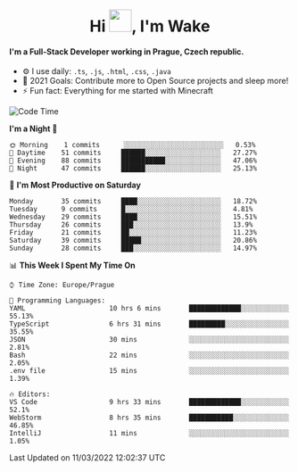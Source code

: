 <h1 align="center">Hi <img src="https://raw.githubusercontent.com/MrWakeCZ/MrWakeCZ/master/Hi.gif" width="40px" />, I'm Wake</h1>

#### I'm a Full-Stack Developer working in Prague, Czech republic.
- ⚙️ I use daily: `.ts`, `.js`, `.html`, `.css`, `.java`
- 🥅 2021 Goals: Contribute more to Open Source projects and sleep more!
- ⚡ Fun fact: Everything for me started with Minecraft

<!--START_SECTION:waka-->
![Code Time](http://img.shields.io/badge/Code%20Time-2%2C217%20hrs%2038%20mins-blue)

**I'm a Night 🦉** 

```text
🌞 Morning    1 commits      ░░░░░░░░░░░░░░░░░░░░░░░░░   0.53% 
🌆 Daytime    51 commits     ██████░░░░░░░░░░░░░░░░░░░   27.27% 
🌃 Evening    88 commits     ███████████░░░░░░░░░░░░░░   47.06% 
🌙 Night      47 commits     ██████░░░░░░░░░░░░░░░░░░░   25.13%

```
📅 **I'm Most Productive on Saturday** 

```text
Monday       35 commits     ████░░░░░░░░░░░░░░░░░░░░░   18.72% 
Tuesday      9 commits      █░░░░░░░░░░░░░░░░░░░░░░░░   4.81% 
Wednesday    29 commits     ████░░░░░░░░░░░░░░░░░░░░░   15.51% 
Thursday     26 commits     ███░░░░░░░░░░░░░░░░░░░░░░   13.9% 
Friday       21 commits     ██░░░░░░░░░░░░░░░░░░░░░░░   11.23% 
Saturday     39 commits     █████░░░░░░░░░░░░░░░░░░░░   20.86% 
Sunday       28 commits     ███░░░░░░░░░░░░░░░░░░░░░░   14.97%

```


📊 **This Week I Spent My Time On** 

```text
⌚︎ Time Zone: Europe/Prague

💬 Programming Languages: 
YAML                     10 hrs 6 mins       █████████████░░░░░░░░░░░░   55.13% 
TypeScript               6 hrs 31 mins       █████████░░░░░░░░░░░░░░░░   35.55% 
JSON                     30 mins             ░░░░░░░░░░░░░░░░░░░░░░░░░   2.81% 
Bash                     22 mins             ░░░░░░░░░░░░░░░░░░░░░░░░░   2.05% 
.env file                15 mins             ░░░░░░░░░░░░░░░░░░░░░░░░░   1.39%

🔥 Editors: 
VS Code                  9 hrs 33 mins       █████████████░░░░░░░░░░░░   52.1% 
WebStorm                 8 hrs 35 mins       ███████████░░░░░░░░░░░░░░   46.85% 
IntelliJ                 11 mins             ░░░░░░░░░░░░░░░░░░░░░░░░░   1.05%

```


 Last Updated on 11/03/2022 12:02:37 UTC
<!--END_SECTION:waka-->
